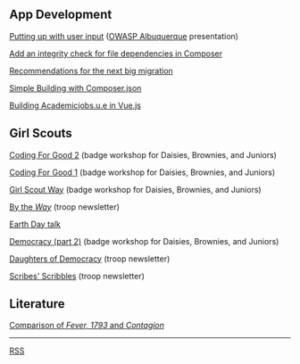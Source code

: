 ## App Development
[Putting up with user input](https://github.com/pzzd/owasp-talks/blob/main/injection-talk.pdf) ([OWASP Albuquerque](https://owasp.org/www-chapter-albuquerque) presentation)

[Add an integrity check for file dependencies in Composer](composer-integrity-check.md)

[Recommendations for the next big migration](php-8-migration.html)

[Simple Building with Composer.json](simple-building-with-composer-json.html)

[Building Academicjobs.u.e in Vue.js](vue-js-academic-jobs.html)



## Girl Scouts

[Coding For Good 2](https://github.com/pzzd/girl-scouts-volunteer/blob/main/coding-for-good-2/CodingForGood2.pdf) (badge workshop for Daisies, Brownies, and Juniors)

[Coding For Good 1](https://github.com/pzzd/girl-scouts-volunteer/blob/main/coding-for-good-1/prog-for-good-one-day-1.pdf) (badge workshop for Daisies, Brownies, and Juniors)

[Girl Scout Way](https://github.com/pzzd/girl-scouts-volunteer/blob/main/girl-scout-way/girl-scout-way-presentation.pdf) (badge workshop for Daisies, Brownies, and Juniors)

[By the _Way_](https://github.com/pzzd/girl-scouts-volunteer/blob/main/newsletters/gs-way-newsletter-20211106.pdf) (troop newsletter)

[Earth Day talk](https://github.com/pzzd/girl-scouts-volunteer/blob/main/earth-day/earth-day-talk.pdf)

[Democracy (part 2)](https://github.com/pzzd/girl-scouts-volunteer/blob/main/democracy/democracy-workshop-2.pdf) (badge workshop for Daisies, Brownies, and Juniors)

[Daughters of Democracy](https://github.com/pzzd/girl-scouts-volunteer/blob/main/newsletters/democracy-newsletter-2021.pdf) (troop newsletter)

[Scribes' Scribbles](https://github.com/pzzd/girl-scouts-volunteer/blob/main/newsletters/newsletter-20201220.pdf) (troop newsletter)




## Literature
[Comparison of _Fever, 1793_ and _Contagion_](compare-fever-1793-contagion)

---

[RSS](rss.xml)
